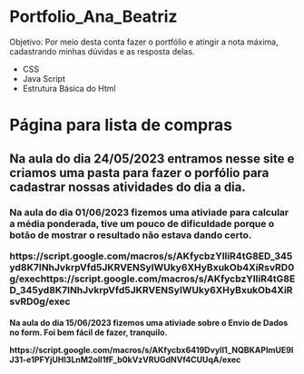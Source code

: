 # Portfolio_Ana_Beatriz

Objetivo: Por meio desta conta fazer o portfólio e atingir a nota máxima, cadastrando minhas dúvidas e as resposta delas.


  <ul>
    <li> CSS </li>
    <li> Java Script </li>
    <li> Estrutura Básica do Html </li>
  </ul>

<h1> Página para lista de compras </h1>

<h2>
  <p> Na aula do dia 24/05/2023 entramos nesse site e criamos uma pasta para fazer o porfólio para cadastrar nossas atividades do dia a dia. </p>
</h2>

<h3>
  <p> Na aula do dia 01/06/2023 fizemos uma ativiade para calcular a média ponderada, tive um pouco de dificuldade porque o botão de mostrar o resultado não estava dando certo. </p>
 <a> https://script.google.com/macros/s/AKfycbzYIliR4tG8ED_345yd8K7INhJvkrpVfd5JKRVENSyIWUky6XHyBxukOb4XiRsvRD0g/exechttps://script.google.com/macros/s/AKfycbzYIliR4tG8ED_345yd8K7INhJvkrpVfd5JKRVENSyIWUky6XHyBxukOb4XiRsvRD0g/exec </a>
</h3>

<h4>
  <p> Na aula do dia 15/06/2023 fizemos uma ativiade sobre o Envio de Dados no form. Foi bem fácil de fazer, tranquilo. </p>
  <a> https://script.google.com/macros/s/AKfycbx6419DvylI1_NQBKAPlmUE9IJ31-e1PFYjUHI3LnM2olI1fF_b0kVzVRUGdNVf4CUUqA/exec </a>
</h4>
  
